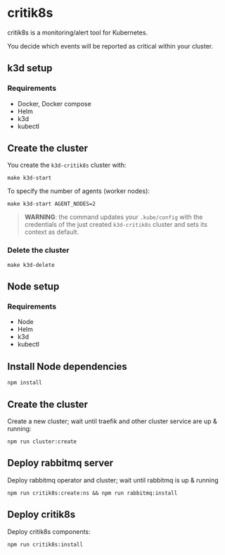 # critik8s

critik8s is a monitoring/alert tool for Kubernetes.

You decide which events will be reported as critical within your cluster.

## k3d setup

### Requirements

- Docker, Docker compose
- Helm
- k3d
- kubectl

## Create the cluster

You create the `k3d-critik8s` cluster with:

```shell
make k3d-start
```

To specify the number of agents (worker nodes):

```shell
make k3d-start AGENT_NODES=2
```

> **WARNING**: the command updates your `.kube/config` with the credentials of
> the just created `k3d-critik8s` cluster and sets its context as default.

### Delete the cluster

```shell
make k3d-delete
```

## Node setup

### Requirements

- Node
- Helm
- k3d
- kubectl

## Install Node dependencies

```shell
npm install
```

## Create the cluster

Create a new cluster; wait until traefik and other cluster service are up & running:

```shell
npm run cluster:create
```

## Deploy rabbitmq server

Deploy rabbitmq operator and cluster; wait until rabbitmq is up & running

```shell
npm run critik8s:create:ns && npm run rabbitmq:install
```

## Deploy critik8s

Deploy critik8s components:

```shell
npm run critik8s:install
```

